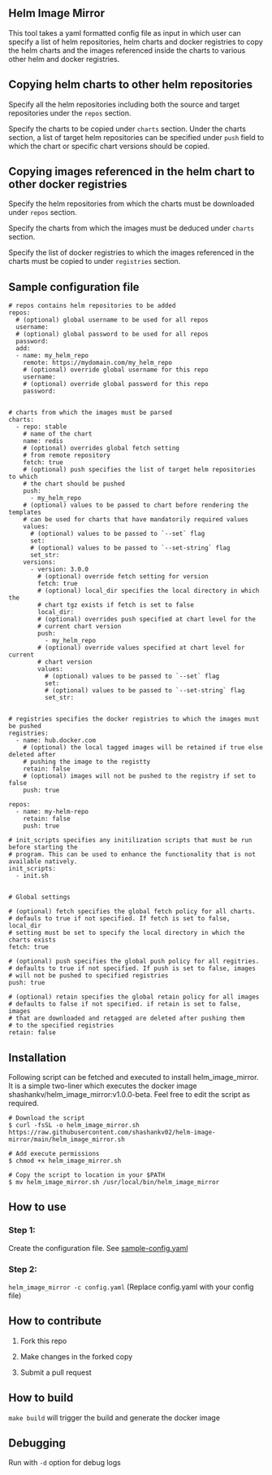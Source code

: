 ## Helm Image Mirror

This tool takes a yaml formatted config file as input in which user
can specify a list of helm repositories, helm charts and docker registries 
to copy the helm charts and the images referenced inside the charts to various
other helm and docker registries.

## Copying helm charts to other helm repositories

Specify all the helm repositories including both the source and target 
repositories under the `repos` section. 

Specify the charts to be copied under `charts` section. Under the charts 
section, a list of target helm repositories can be specified under `push` field
to which the chart or specific chart versions should be copied. 


## Copying images referenced in the helm chart to other docker registries

Specify the helm repositories from which the charts must be downloaded under
`repos` section.

Specify the charts from which the images must be deduced under `charts` section.

Specify the list of docker registries to which the images referenced in the
charts must be copied to under `registries` section. 


## Sample configuration file

```
# repos contains helm repositories to be added
repos:
  # (optional) global username to be used for all repos
  username:
  # (optional) global password to be used for all repos
  password:
  add:
  - name: my_helm_repo
    remote: https://mydomain.com/my_helm_repo
    # (optional) override global username for this repo
    username:
    # (optional) override global password for this repo
    password:


# charts from which the images must be parsed
charts:
  - repo: stable
    # name of the chart
    name: redis
    # (optional) overrides global fetch setting
    # from remote repository
    fetch: true
    # (optional) push specifies the list of target helm repositories to which
    # the chart should be pushed
    push:
      - my_helm_repo
    # (optional) values to be passed to chart before rendering the templates
    # can be used for charts that have mandatorily required values
    values:
      # (optional) values to be passed to `--set` flag
      set:
      # (optional) values to be passed to `--set-string` flag
      set_str:
    versions:
      - version: 3.0.0
        # (optional) override fetch setting for version
        fetch: true
        # (optional) local_dir specifies the local directory in which the
        # chart tgz exists if fetch is set to false
        local_dir:
        # (optional) overrides push specified at chart level for the
        # current chart version
        push:
          - my_helm_repo
        # (optional) override values specified at chart level for current 
        # chart version
        values:
          # (optional) values to be passed to `--set` flag
          set:
          # (optional) values to be passed to `--set-string` flag
          set_str:


# registries specifies the docker registries to which the images must be pushed
registries:
  - name: hub.docker.com
    # (optional) the local tagged images will be retained if true else deleted after
    # pushing the image to the registty
    retain: false
    # (optional) images will not be pushed to the registry if set to false
    push: true

repos:
  - name: my-helm-repo
    retain: false
    push: true

# init_scripts specifies any initilization scripts that must be run before starting the
# program. This can be used to enhance the functionality that is not available natively.
init_scripts:
  - init.sh


# Global settings

# (optional) fetch specifies the global fetch policy for all charts.
# defauls to true if not specified. If fetch is set to false, local_dir
# setting must be set to specify the local directory in which the charts exists
fetch: true

# (optional) push specifies the global push policy for all regitries.
# defaults to true if not specified. If push is set to false, images
# will not be pushed to specified registries
push: true

# (optional) retain specifies the global retain policy for all images
# defaults to false if not specified. if retain is set to false, images
# that are downloaded and retagged are deleted after pushing them
# to the specified registries
retain: false
```

## Installation

Following script can be fetched and executed to install helm_image_mirror. It is a simple two-liner which executes
the docker image shashankv/helm_image_mirror:v1.0.0-beta. Feel free to edit the script
as required.

```
# Download the script
$ curl -fsSL -o helm_image_mirror.sh https://raw.githubusercontent.com/shashankv02/helm-image-mirror/main/helm_image_mirror.sh

# Add execute permissions
$ chmod +x helm_image_mirror.sh

# Copy the script to location in your $PATH
$ mv helm_image_mirror.sh /usr/local/bin/helm_image_mirror
```

## How to use

### Step 1:

Create the configuration file. See [sample-config.yaml](sample-config.yaml)

### Step 2:

`helm_image_mirror -c config.yaml` (Replace config.yaml with your config file)

## How to contribute

1. Fork this repo

2. Make changes in the forked copy

3. Submit a pull request

## How to build

`make build` will trigger the build and generate the docker image


## Debugging

Run with `-d` option for debug logs

